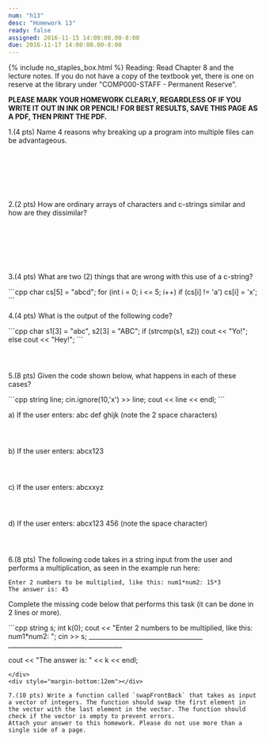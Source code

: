 ```yaml
---
num: "h13"
desc: "Homework 13"
ready: false
assigned: 2016-11-15 14:00:00.00-8:00
due: 2016-11-17 14:00:00.00-8:00
---
```

{% include no_staples_box.html %}
Reading: Read Chapter 8 and the lecture notes.    If you do not have a copy of the textbook yet, there is one on reserve at the library under "COMP000-STAFF - Permanent Reserve".

<b>PLEASE MARK YOUR HOMEWORK CLEARLY, REGARDLESS OF IF YOU WRITE IT OUT IN INK OR PENCIL! FOR BEST RESULTS, SAVE THIS PAGE AS A PDF, THEN PRINT THE PDF.</b>

1.(4 pts) Name 4 reasons why breaking up a program into multiple files can be advantageous.
<div style="margin-bottom:8em"></div>

2.(2 pts) How are ordinary arrays of characters and c-strings similar and how are they dissimilar?
<div style="margin-bottom:8em"></div>

3.(4 pts) What are two (2) things that are wrong with this use of a c-string?

<div markdown="1">
```cpp
char cs[5] = "abcd";
for (int i = 0; i <= 5; i++)
	if (cs[i] != 'a') cs[i] = 'x';
```
</div>
<div class="pagebreak"></div>

4.(4 pts) What is the output of the following code?

<div markdown="1">
```cpp
char s1[3] = "abc", s2[3] = "ABC";
if (strcmp(s1, s2)) cout << "Yo!";
else cout << "Hey!";
```
</div>
<div style="margin-bottom:4em"></div>

5.(8 pts) Given the code shown below, what happens in each of these cases?

<div markdown="1">
```cpp
string line;
cin.ignore(10,'x') >> line;
cout << line << endl;
```

a) If the user enters: abc def ghijk (note the 2 space characters)
<div style="margin-bottom:4em"></div>
b) If the user enters: abcx123
<div style="margin-bottom:4em"></div>
c) If the user enters: abcxxyz
<div style="margin-bottom:4em"></div>
d) If the user enters: abcx123 456 (note the space character)
<div style="margin-bottom:4em"></div>

6.(8 pts) The following code takes in a string input from the user and performs a multiplication, as seen in the example run here:

```
Enter 2 numbers to be multiplied, like this: num1*num2: 15*3
The answer is: 45
```

Complete the missing code below that performs this task (it can be done in 2 lines or more).

<div markdown="1">
```cpp
string s; int k(0);
cout << "Enter 2 numbers to be multiplied, like this: num1*num2: "; 
cin >> s; 
____________________________________
____________________________________

cout << "The answer is: " << k << endl;
```
</div>
<div style="margin-bottom:12em"></div>

7.(10 pts) Write a function called `swapFrontBack` that takes as input a vector of integers. The function should swap the first element in the vector with the last element in the vector. The function should check if the vector is empty to prevent errors.
Attach your answer to this homework. Please do not use more than a single side of a page.

